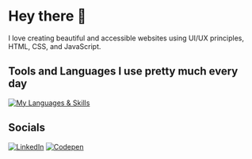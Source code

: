 # Hey there 🙂

I love creating beautiful and accessible websites using UI/UX principles, HTML, CSS, and JavaScript.

## Tools and Languages I use pretty much every day

[![My Languages & Skills](https://skillicons.dev/icons?i=figma,html,css,sass,js,react&theme=dark)](https://skillicons.dev)

## Socials

[![LinkedIn](https://img.shields.io/badge/-linkedin-white?style=for-the-badge&logo=linkedin&logoColor=blue)](https://www.linkedin.com/in/vince1444/)
[![Codepen](https://img.shields.io/badge/codepen-white?&style=for-the-badge&logo=codepen&logoColor=black)](https://codepen.io/vince1444) 
